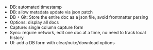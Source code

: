 - DB: automated timestamp
- DB: allow metadata update via json patch
- DB + Git: Store the entire doc as a json file, avoid frontmatter parsing
- Options: display all docs
- Capture: single column capture form
- Sync: require network, edit one doc at a time, no need to track local history
- UI: add a DB form with clear/nuke/download options
